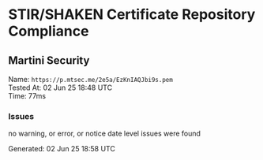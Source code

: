 # STIR/SHAKEN Certificate Repository Compliance

## Martini Security

Name: `https://p.mtsec.me/2e5a/EzKnIAQJbi9s.pem`\
Tested At: 02 Jun 25 18:48 UTC\
Time: 77ms

### Issues

no warning, or error, or notice date level issues were found

Generated: 02 Jun 25 18:58 UTC